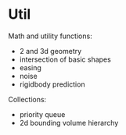# Util
Math and utility functions:

- 2 and 3d geometry
- intersection of basic shapes
- easing
- noise
- rigidbody prediction

Collections:

- priority queue
- 2d bounding volume hierarchy
